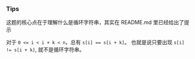 ### Tips
这题的核心点在于理解什么是循环字符串，其实在 README.md 里已经给出了提示

对于 `0 <= i < i + k < n`，总有 `s[i] == s[i + k]`。
也就是说只要出现 `s[i] != s[i + k]`, 就不是循环字符串。